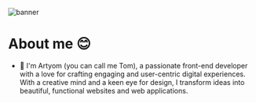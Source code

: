 <img src="https://i.ibb.co/qNCYhC3/Tom-Schlyahtin.jpg" alt="banner"></img>

# About me 😊

- 👋 I'm Artyom (you can call me Tom), a passionate front-end developer with a love for crafting engaging and user-centric digital experiences. With a creative mind and a keen eye for design, I transform ideas into beautiful, functional websites and web applications.
